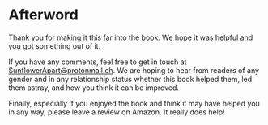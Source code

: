 # Afterword

Thank you for making it this far into the book. We hope it was helpful and you
got something out of it.

If you have any comments, feel free to get in touch at
[SunflowerApart@protonmail.ch](mailto:SunflowerApart@protonmail.ch).
We are hoping to hear from readers of any gender and in any relationship status
whether this book helped them, led them astray, and how you think it can be
improved.

Finally, especially if you enjoyed the book and think it may have helped you in
any way, please leave a review on Amazon. It really does help!


